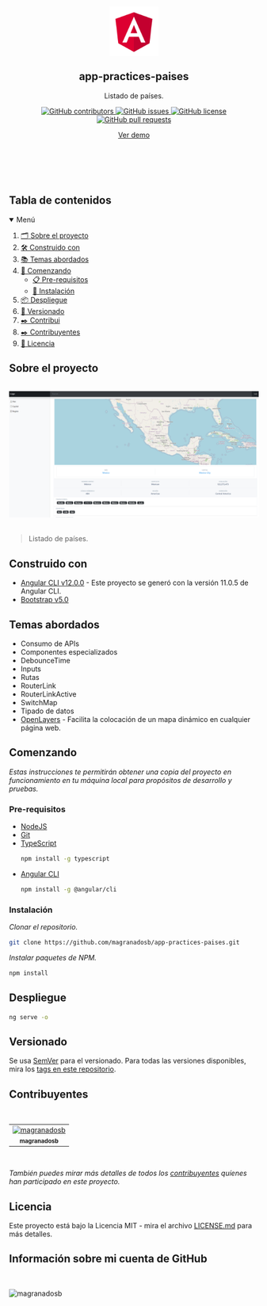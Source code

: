 <p align="center">
 <img width="100px" src="./src/assets/images/logo.png" align="center" alt="GitHub Readme Stats" />
 <h2 align="center">app-practices-paises</h2>
 <p align="center">Listado de países.</p>
</p>
  <p align="center">
     <a href="https://github.com/magranadosb/app-practices-paises/graphs/contributors">
      <img alt="GitHub contributors" src="https://img.shields.io/github/contributors/magranadosb/app-practices-paises.svg?style=for-the-badge" />
     </a>
     <a href="https://github.com/magranadosb/app-practices-paises/issues">
      <img alt="GitHub issues" src="https://img.shields.io/github/issues/magranadosb/app-practices-paises.svg?style=for-the-badge" />
     </a>
     <a href="https://github.com/magranadosb/app-practices-paises/blob/main/LICENSE.md">
      <img alt="GitHub license" src="https://img.shields.io/github/license/magranadosb/app-practices-paises.svg?style=for-the-badge" />
     </a>
     <a href="https://github.com/magranadosb/app-practices-paises/pulls">
      <img alt="GitHub pull requests" src="https://img.shields.io/github/issues-pr/magranadosb/app-practices-paises.svg?style=for-the-badge" />
     </a>
</p>
<p align="center">
    <a href="https://stackblitz.com/github/magranadosb/app-practices-paises">Ver demo</a>
</p>
<br/>
<br/>
<br/>
<br/>

## Tabla de contenidos

<details open="open">
  <summary>Menú</summary>
  <ol>
    <li><a href="#sobre-el-proyecto">🗂️ Sobre el proyecto</a></li>
    <li><a href="#construido-con">🛠️ Construido con</a></li>
    <li><a href="#temas-abordados">📚 Temas abordados</a></li>
    <li>
      <a href="#comenzando">🚀 Comenzando</a>
      <ul>
        <li><a href="#pre-requisitos">📋 Pre-requisitos</a></li>
        <li><a href="#instalación">🔧 Instalación</a></li>
      </ul>
    </li>
    <li><a href="#despliegue">📦 Despliegue</a></li>
    <li><a href="#versionado">📌 Versionado</a></li>
    <li><a href="#contribuidores">✒️ Contribui    <li><a href="#contribuyentes">✒️ Contribuyentes</a></li>
    <li><a href="#licencia">📄 Licencia</a></li>
  </ol>
</details>

## Sobre el proyecto

&nbsp;
![](./src/assets/images/header.png)
&nbsp;
 > Listado de países.

## Construido con

* [Angular CLI v12.0.0](https://angular.io/) - Este proyecto se generó con la versión 11.0.5 de Angular CLI.
* [Bootstrap v5.0](https://getbootstrap.com/docs/5.0/getting-started/introduction/)

## Temas abordados

* Consumo de APIs
* Componentes especializados
* DebounceTime
* Inputs
* Rutas
* RouterLink
* RouterLinkActive
* SwitchMap
* Tipado de datos
* [OpenLayers](https://openlayers.org/) - Facilita la colocación de un mapa dinámico en cualquier página web.

## Comenzando

_Estas instrucciones te permitirán obtener una copia del proyecto en funcionamiento en tu máquina local para propósitos de desarrollo y pruebas._

### Pre-requisitos

* [NodeJS](https://nodejs.org/en/)
* [Git](https://git-scm.com)
* [TypeScript](https://www.typescriptlang.org/download)
  ```sh
  npm install -g typescript
  ```
* [Angular CLI](https://angular.io/cli)
  ```sh
  npm install -g @angular/cli
  ```

### Instalación

_Clonar el repositorio._
```sh
git clone https://github.com/magranadosb/app-practices-paises.git
```

_Instalar paquetes de NPM._

```sh
npm install
```
## Despliegue

```sh
ng serve -o
```

## Versionado

Se usa [SemVer](http://semver.org/) para el versionado. Para todas las versiones disponibles, mira los [tags en este repositorio](https://github.com/magranadosb/app-practices-paises/tags).

## Contribuyentes
&nbsp;

<table>
  <tr>
    <td align="center">
      <a href="https://github.com/magranadosb">
        <img src="https://avatars.githubusercontent.com/u/75822956" width="50px;" alt="magranadosb"/><br>
        <sub>
          <b>magranadosb</b>
        </sub>
      </a>
    </td>
  </tr>
</table>
&nbsp;

_También puedes mirar más detalles de todos los [contribuyentes](https://github.com/magranadosb/app-practices-paises/graphs/contributors) quíenes han participado en este proyecto._

## Licencia

Este proyecto está bajo la Licencia MIT - mira el archivo [LICENSE.md](LICENSE.md) para más detalles.

## Información sobre mi cuenta de GitHub

<br/>

![magranadosb](https://github-readme-stats.vercel.app/api?username=magranadosb&show_icons=true&locale=es)
